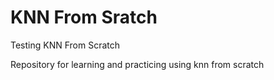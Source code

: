 # KNN From Sratch
Testing KNN From Scratch

Repository for learning and practicing using knn from scratch